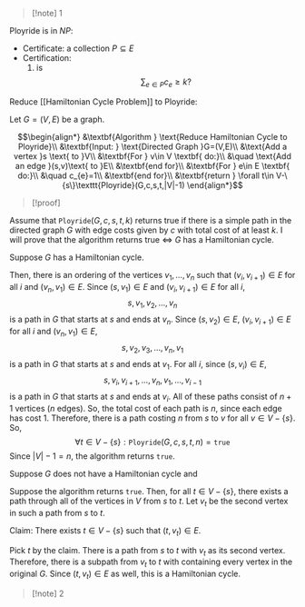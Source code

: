 >[!note] 1

Ployride is in $NP$: 
- Certificate: a collection $P\subseteq E$
- Certification: 
	1.  is $$\sum_{e\in P}c_{e}≥k?$$

Reduce [[Hamiltonian Cycle Problem]] to Ployride:

Let $G=(V,E)$ be a graph. 

$$\begin{align*}
&\textbf{Algorithm } \text{Reduce Hamiltonian Cycle to Ployride}\\
&\textbf{Input: } \text{Directed Graph }G=(V,E)\\
&\text{Add a vertex }s \text{ to }V\\
&\textbf{For } v\in V \textbf{ do:}\\
&\quad \text{Add an edge }(s,v)\text{ to }E\\
&\textbf{end for}\\
&\textbf{For } e\in E \textbf{ do:}\\
&\quad c_{e}=1\\
&\textbf{end for}\\
&\textbf{return } \forall t\in V-\{s\}\texttt{Ployride}(G,c,s,t,|V|-1)
\end{align*}$$

>[!proof]

Assume that $\texttt{Ployride}(G,c,s,t,k)$ returns true if there is a simple path in the directed graph $G$ with edge costs given by $c$ with total cost of at least $k$. I will prove that the algorithm returns true $\iff$ $G$ has a Hamiltonian cycle.

Suppose $G$ has a Hamiltonian cycle.

Then, there is an ordering of the vertices $v_{1},\ldots,v_{n}$ such that $(v_{i},v_{i+1})\in E$ for all $i$ and $(v_{n},v_{1})\in E$. Since $(s,v_{1})\in E$ and $(v_{i},v_{i+1})\in E$ for all $i$, $$s,v_{1},v_{2},\ldots,v_{n}$$is a path in $G$ that starts at $s$ and ends at $v_{n}$. Since $(s,v_{2})\in E$, $(v_{i},v_{i+1})\in E$ for all $i$ and $(v_{n},v_{1})\in E$, $$s,v_{2},v_{3},\ldots,v_{n},v_{1}$$is a path in $G$ that starts at $s$ and ends at $v_{1}$. For all $i$, since $(s,v_{i})\in E$, $$s,v_{i},v_{i+1},\ldots,v_{n},v_{1},\ldots,v_{i-1}$$is a path in $G$ that starts at $s$ and ends at $v_{i}$. All of these paths consist of $n+1$ vertices ($n$ edges). So, the total cost of each path is $n$, since each edge has cost 1. Therefore, there is a path costing $n$ from $s$ to $v$ for all $v\in V-\{s\}$. So, $$\forall t\in V-\{s\}: \texttt{Ployride}(G,c,s,t,n)=\texttt{true}$$Since $|V|-1=n$, the algorithm returns $\texttt{true}$.


Suppose $G$ does not have a Hamiltonian cycle and 

Suppose the algorithm returns $\texttt{true}$. Then, for all $t\in V-\{s\}$, there exists a path through all of the vertices in $V$ from $s$ to $t$. Let $v_{t}$ be the second vertex in such a path from $s$ to $t$. 

Claim: There exists $t\in V-\{s\}$ such that $(t,v_{t})\in E$. 




Pick $t$ by the claim. There is a path from $s$ to $t$ with $v_{t}$ as its second vertex. Therefore, there is a subpath from $v_{t}$ to $t$ with containing every vertex in the original $G$. Since $(t,v_{t})\in E$ as well, this is a Hamiltonian cycle.




>[!note] 2


